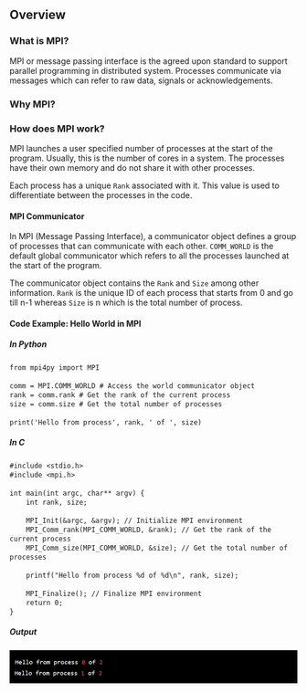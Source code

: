 ## Overview

### What is MPI?

MPI or message passing interface is the agreed upon standard to support parallel programming in distributed system. Processes communicate via messages which can refer to raw data, signals or acknowledgements.

### Why MPI?

### How does MPI work?

MPI launches a user specified number of processes at the start of the program. Usually, this is the number of cores in a system. The processes have their own memory and do not share it with other processes.

Each process has a unique `Rank` associated with it. This value is used to differentiate between the processes in the code.

#### MPI Communicator

In MPI (Message Passing Interface), a communicator object defines a group of processes that can communicate with each other. `COMM_WORLD` is the default global communicator which refers to all the processes launched at the start of the program.

The communicator object contains the `Rank` and `Size` among other information. `Rank` is the unique ID of each process that starts from 0 and go till n-1 whereas `Size` is n which is the total number of process.

#### Code Example: Hello World in MPI

##### In Python

```
from mpi4py import MPI

comm = MPI.COMM_WORLD # Access the world communicator object
rank = comm.rank # Get the rank of the current process
size = comm.size # Get the total number of processes

print('Hello from process', rank, ' of ', size)
```

##### In C

```
#include <stdio.h>
#include <mpi.h>

int main(int argc, char** argv) {
    int rank, size;

    MPI_Init(&argc, &argv); // Initialize MPI environment
    MPI_Comm_rank(MPI_COMM_WORLD, &rank); // Get the rank of the current process
    MPI_Comm_size(MPI_COMM_WORLD, &size); // Get the total number of processes

    printf("Hello from process %d of %d\n", rank, size);

    MPI_Finalize(); // Finalize MPI environment
    return 0;
}
```

##### Output

![alt text](https://github.com/japnitahuja/guide-to-mpi/blob/main/documentation/images/output1.jpg)
